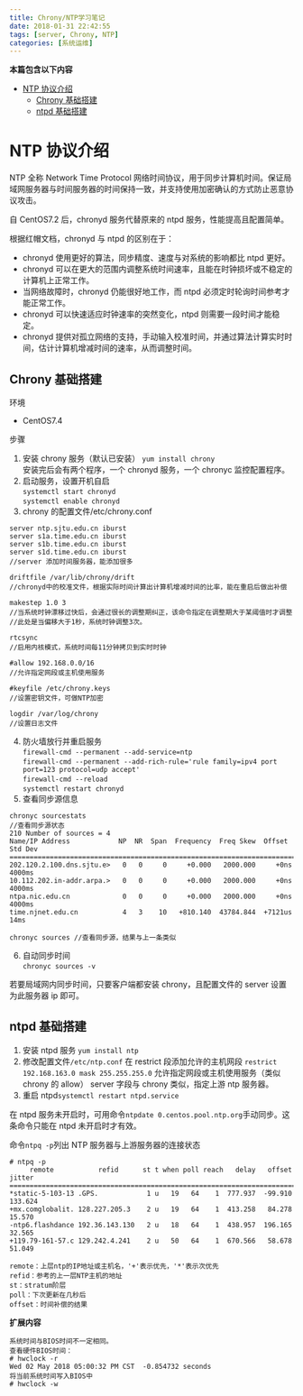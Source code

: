 ```yaml
---
title: Chrony/NTP学习笔记
date: 2018-01-31 22:42:55
tags: [server, Chrony, NTP]
categories: [系统运维]
---
```


**本篇包含以下内容**

- [NTP 协议介绍](#ntp-%e5%8d%8f%e8%ae%ae%e4%bb%8b%e7%bb%8d)
  - [Chrony 基础搭建](#chrony-%e5%9f%ba%e7%a1%80%e6%90%ad%e5%bb%ba)
  - [ntpd 基础搭建](#ntpd-%e5%9f%ba%e7%a1%80%e6%90%ad%e5%bb%ba)

<!-- more -->

# NTP 协议介绍

NTP 全称 Network Time Protocol 网络时间协议，用于同步计算机时间。保证局域网服务器与时间服务器的时间保持一致，并支持使用加密确认的方式防止恶意协议攻击。<br>

自 CentOS7.2 后，chronyd 服务代替原来的 ntpd 服务，性能提高且配置简单。

根据红帽文档，chronyd 与 ntpd 的区别在于：

- chronyd 使用更好的算法，同步精度、速度与对系统的影响都比 ntpd 更好。
- chronyd 可以在更大的范围内调整系统时间速率，且能在时钟损坏或不稳定的计算机上正常工作。
- 当网络故障时，chronyd 仍能很好地工作，而 ntpd 必须定时轮询时间参考才能正常工作。
- chronyd 可以快速适应时钟速率的突然变化，ntpd 则需要一段时间才能稳定。
- chronyd 提供对孤立网络的支持，手动输入校准时间，并通过算法计算实时时间，估计计算机增减时间的速率，从而调整时间。

## Chrony 基础搭建

环境

- CentOS7.4

步骤

1. 安装 chrony 服务（默认已安装）
   `yum install chrony`<br>
   安装完后会有两个程序，一个 chronyd 服务，一个 chronyc 监控配置程序。
2. 启动服务，设置开机自启<br>
   `systemctl start chronyd`<br>
   `systemctl enable chronyd`<br>
3. chrony 的配置文件/etc/chrony.conf

```
server ntp.sjtu.edu.cn iburst
server s1a.time.edu.cn iburst
server s1b.time.edu.cn iburst
server s1d.time.edu.cn iburst
//server 添加时间服务器，能添加很多

driftfile /var/lib/chrony/drift
//chronyd中的校准文件，根据实际时间计算出计算机增减时间的比率，能在重启后做出补偿

makestep 1.0 3
//当系统时钟漂移过快后，会通过很长的调整期纠正，该命令指定在调整期大于某阈值时才调整
//此处是当偏移大于1秒，系统时钟调整3次。

rtcsync
//启用内核模式，系统时间每11分钟拷贝到实时时钟

#allow 192.168.0.0/16
//允许指定网段或主机使用服务

#keyfile /etc/chrony.keys
//设置密钥文件，可做NTP加密

logdir /var/log/chrony
//设置日志文件

```

4. 防火墙放行并重启服务<br>
   `firewall-cmd --permanent --add-service=ntp`<br>
   `firewall-cmd --permanent --add-rich-rule='rule family=ipv4 port port=123 protocol=udp accept'`<br>
   `firewall-cmd --reload`<br>
   `systemctl restart chronyd`
5. 查看同步源信息

```
chronyc sourcestats
//查看同步源状态
210 Number of sources = 4
Name/IP Address            NP  NR  Span  Frequency  Freq Skew  Offset  Std Dev
==============================================================================
202.120.2.100.dns.sjtu.e>   0   0     0     +0.000   2000.000     +0ns  4000ms
10.112.202.in-addr.arpa.>   0   0     0     +0.000   2000.000     +0ns  4000ms
ntpa.nic.edu.cn             0   0     0     +0.000   2000.000     +0ns  4000ms
time.njnet.edu.cn           4   3    10   +810.140  43784.844  +7121us    14ms

chronyc sources //查看同步源，结果与上一条类似

```

6. 自动同步时间<br>
   `chronyc sources -v`

若要局域网内同步时间，只要客户端都安装 chrony，且配置文件的 server 设置为此服务器 ip 即可。

## ntpd 基础搭建

1. 安装 ntpd 服务
   `yum install ntp`
2. 修改配置文件`/etc/ntp.conf`
   在 restrict 段添加允许的主机网段
   `restrict 192.168.163.0 mask 255.255.255.0`
   允许指定网段或主机使用服务（类似 chrony 的 allow）
   server 字段与 chrony 类似，指定上游 ntp 服务器。
3. 重启 ntpd`systemctl restart ntpd.service`

在 ntpd 服务未开启时，可用命令`ntpdate 0.centos.pool.ntp.org`手动同步。这条命令只能在 ntpd 未开启时才有效。

命令`ntpq -p`列出 NTP 服务器与上游服务器的连接状态

```
# ntpq -p
     remote           refid      st t when poll reach   delay   offset  jitter
==============================================================================
*static-5-103-13 .GPS.            1 u   19   64    1  777.937  -99.910 133.624
+mx.comglobalit. 128.227.205.3    2 u   19   64    1  413.258   84.278  15.570
-ntp6.flashdance 192.36.143.130   2 u   18   64    1  438.957  196.165  32.565
+119.79-161-57.c 129.242.4.241    2 u   50   64    1  670.566   58.678  51.049

remote：上层ntp的IP地址或主机名，'+'表示优先，'*'表示次优先
refid：参考的上一层NTP主机的地址
st：stratum阶层
poll：下次更新在几秒后
offset：时间补偿的结果
```

**扩展内容**

```
系统时间与BIOS时间不一定相同。
查看硬件BIOS时间：
# hwclock -r
Wed 02 May 2018 05:00:32 PM CST  -0.854732 seconds
将当前系统时间写入BIOS中
# hwclock -w
```
